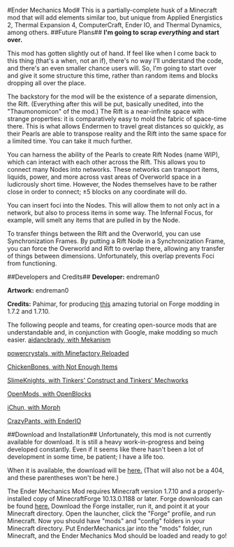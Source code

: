 #Ender Mechanics Mod#
This is a partially-complete husk of a Minecraft mod that will add elements similar too, but unique from Applied Energistics 2, Thermal Expansion 4, ComputerCraft, Ender IO, and Thermal Dynamics, among others.
##Future Plans##
<b>I'm going to scrap *everything* and start over.</b>

This mod has gotten slightly out of hand. If feel like when I come back to this thing (that's a when, not an if), there's no way I'll understand the code, and there's an even smaller chance users will. So, I'm going to start over and give it some structure this time, rather than random items and blocks dropping all over the place.

The backstory for the mod will be the existence of a separate dimension, the Rift. (Everything after this will be put, basically unedited, into the "Thaumonomicon" of the mod.) The Rift is a near-infinite space with strange properties: it is comparatively easy to mold the fabric of space-time there. This is what allows Endermen to travel great distances so quickly, as their Pearls are able to transpose reality and the Rift into the same space for a limited time. You can take it much further.

You can harness the ability of the Pearls to create Rift Nodes (name WIP), which can interact with each other across the Rift. This allows you to connect many Nodes into networks. These networks can transport items, liquids, power, and more across vast areas of Overworld space in a ludicrously short time. However, the Nodes themselves have to be rather close in order to connect; ±5 blocks on any coordinate will do.

You can insert foci into the Nodes. This will allow them to not only act in a network, but also to process items in some way. The Infernal Focus, for example, will smelt any items that are pulled in by the Node.

To transfer things between the Rift and the Overworld, you can use Synchronization Frames. By putting a Rift Node in a Synchronization Frame, you can force the Overworld and Rift to overlap there, allowing any transfer of things between dimensions. Unfortunately, this overlap prevents Foci from functioning.

##Developers and Credits##
**Developer:** endreman0

**Artwork:** endreman0

**Credits:** 
Pahimar, for producing [this](http://www.pahimar.com/tutorials/lets-mod/) amazing tutorial on Forge modding in 1.7.2 and 1.7.10.

The following people and teams, for creating open-source mods that are understandable and, in conjunction with Google, make modding so much easier.
[aidancbrady, with Mekanism](https://github.com/aidancbrady/Mekanism)

[powercrystals, with Minefactory Reloaded](https://github.com/powercrystals/MineFactoryReloaded)

[ChickenBones, with Not Enough Items](https://github.com/Chicken-Bones)

[SlimeKnights, with Tinkers' Construct and Tinkers' Mechworks](https://github.com/SlimeKnights)

[OpenMods, with OpenBlocks](https://github.com/OpenMods)

[iChun, with Morph](https://github.com/iChun)

[CrazyPants, with EnderIO](https://github.com/CrazyPants/EnderIO)

##Download and Installation##
Unfortunately, this mod is not currently available for download. It is still a heavy work-in-progress and being developed constantly. Even if it seems like there hasn't been a lot of development in some time, be patient; I have a life too.

When it is available, the download will be [here.](https://endreman0.github.io/EnderMechanics/download) (That will also not be a 404, and these parentheses won't be here.)

The Ender Mechanics Mod requires Minecraft version 1.7.10 and a properly-installed copy of MinecraftForge 10.13.0.1188 or later. Forge downloads can be found [here.](http://files.minecraftforge.net) Download the Forge installer, run it, and point it at your Minecraft directory. Open the launcher, click the "Forge" profile, and run Minecraft. Now you should have "mods" and "config" folders in your Minecraft directory. Put EnderMechanics.jar into the "mods" folder, run Minecraft, and the Ender Mechanics Mod should be loaded and ready to go!
